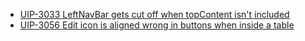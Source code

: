 - [UIP-3033 LeftNavBar gets cut off when topContent isn't included](https://jira.pingidentity.com/browse/UIP-3033)
- [UIP-3056 Edit icon is aligned wrong in buttons when inside a table](https://jira.pingidentity.com/browse/UIP-3056)